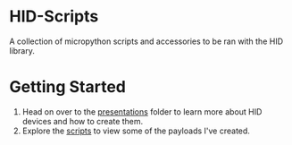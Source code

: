 # HID-Scripts
A collection of micropython scripts and accessories to be ran with the HID library.

# Getting Started
1. Head on over to the [presentations](https://github.com/Revelmonger/hid-ducky/tree/main/presentation) folder to learn more about HID devices and how to create them.
2. Explore the [scripts](https://github.com/Revelmonger/HID-Scripts/tree/main/scripts) to view some of the payloads I've created. 
